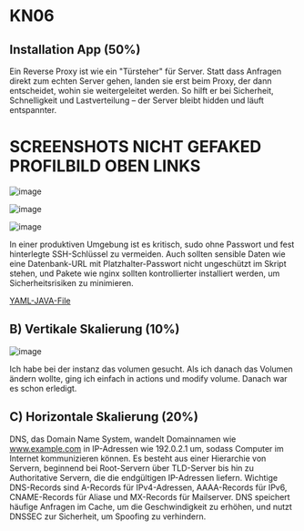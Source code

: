 # KN06

## Installation App (50%)

Ein Reverse Proxy ist wie ein "Türsteher" für Server. Statt dass Anfragen direkt zum echten Server gehen, landen sie erst beim Proxy, der dann entscheidet, wohin sie weitergeleitet werden. So hilft er bei Sicherheit, Schnelligkeit und Lastverteilung – der Server bleibt hidden und läuft entspannter.

# SCREENSHOTS NICHT GEFAKED PROFILBILD OBEN LINKS

![image](https://github.com/user-attachments/assets/dd5158e2-18db-4fc5-b130-0b09732d0ada)

![image](https://github.com/user-attachments/assets/04706788-91d7-463a-9263-ec5e14bcf356)

![image](https://github.com/user-attachments/assets/fc45630a-d8ff-4333-a8e5-17c38e26b9b0)

In einer produktiven Umgebung ist es kritisch, sudo ohne Passwort und fest hinterlegte SSH-Schlüssel zu vermeiden. Auch sollten sensible Daten wie eine Datenbank-URL mit Platzhalter-Passwort nicht ungeschützt im Skript stehen, und Pakete wie nginx sollten kontrollierter installiert werden, um Sicherheitsrisiken zu minimieren.

[YAML-JAVA-File](cloud-init-web-java.yaml)

## B) Vertikale Skalierung  (10%)

![image](https://github.com/user-attachments/assets/89868f11-f0b6-4dc7-92fb-027cc175abc4)

Ich habe bei der instanz das volumen gesucht. Als ich danach das Volumen ändern wollte, ging ich einfach in actions und modify volume. Danach war es schon erledigt.

## C) Horizontale Skalierung (20%)

DNS, das Domain Name System, wandelt Domainnamen wie www.example.com in IP-Adressen wie 192.0.2.1 um, sodass Computer im Internet kommunizieren können. Es besteht aus einer Hierarchie von Servern, beginnend bei Root-Servern über TLD-Server bis hin zu Authoritative Servern, die die endgültigen IP-Adressen liefern. Wichtige DNS-Records sind A-Records für IPv4-Adressen, AAAA-Records für IPv6, CNAME-Records für Aliase und MX-Records für Mailserver. DNS speichert häufige Anfragen im Cache, um die Geschwindigkeit zu erhöhen, und nutzt DNSSEC zur Sicherheit, um Spoofing zu verhindern.


